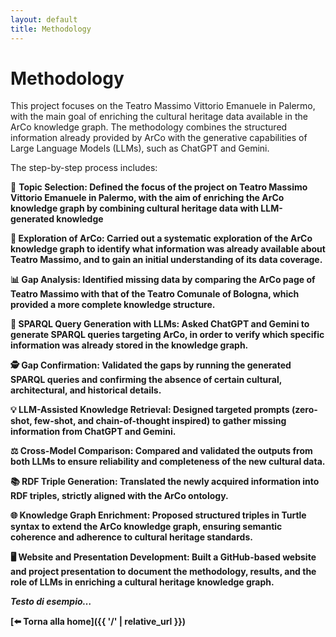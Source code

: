 ```yaml
---
layout: default
title: Methodology
---
```


# Methodology


This project focuses on the Teatro Massimo Vittorio Emanuele in Palermo, with the main goal of enriching the cultural heritage data available in the ArCo knowledge graph. The methodology combines the structured information already provided by ArCo with the generative capabilities of Large Language Models (LLMs), such as ChatGPT and Gemini.

The step-by-step process includes: 

🎯 <strong>Topic Selection<strong>: Defined the focus of the project on Teatro Massimo Vittorio Emanuele in Palermo, with the aim of enriching the ArCo knowledge graph by combining cultural heritage data with LLM-generated knowledge 

🔎 Exploration of ArCo: Carried out a systematic exploration of the ArCo knowledge graph to identify what information was already available about Teatro Massimo, and to gain an initial understanding of its data coverage.

📊 Gap Analysis: Identified missing data by comparing the ArCo page of Teatro Massimo with that of the Teatro Comunale of Bologna, which provided a more complete knowledge structure.

🤖 SPARQL Query Generation with LLMs: Asked ChatGPT and Gemini to generate SPARQL queries targeting ArCo, in order to verify which specific information was already stored in the knowledge graph.

🕵️ Gap Confirmation: Validated the gaps by running the generated SPARQL queries and confirming the absence of certain cultural, architectural, and historical details.

💡 LLM-Assisted Knowledge Retrieval: Designed targeted prompts (zero-shot, few-shot, and chain-of-thought inspired) to gather missing information from ChatGPT and Gemini.

⚖️ Cross-Model Comparison: Compared and validated the outputs from both LLMs to ensure reliability and completeness of the new cultural data.

📚 RDF Triple Generation: Translated the newly acquired information into RDF triples, strictly aligned with the ArCo ontology.

🌐 Knowledge Graph Enrichment: Proposed structured triples in Turtle syntax to extend the ArCo knowledge graph, ensuring semantic coherence and adherence to cultural heritage standards.

🖥️ Website and Presentation Development: Built a GitHub-based website and project presentation to document the methodology, results, and the role of LLMs in enriching a cultural heritage knowledge graph.

_Testo di esempio…_

[⬅️ Torna alla home]({{ '/' | relative_url }})

